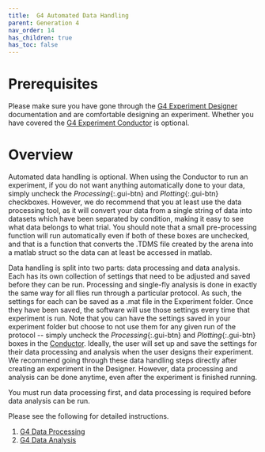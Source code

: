 ```yaml
---
title:  G4 Automated Data Handling
parent: Generation 4
nav_order: 14
has_children: true
has_toc: false
---
```


# Prerequisites

Please make sure you have gone through the [G4 Experiment Designer](protocol-designer.md) documentation and are comfortable designing an experiment. Whether you have covered the [G4 Experiment Conductor](experiment-conductor.md) is optional.

# Overview

Automated data handling is optional. When using the Conductor to run an experiment, if you do not want anything automatically done to your data, simply uncheck the _Processing_{:.gui-btn} and _Plotting_{:.gui-btn} checkboxes. However, we do recommend that you at least use the data processing tool, as it will convert your data from a single string of data into datasets which have been separated by condition, making it easy to see what data belongs to what trial. You should note that a small pre-processing function will run automatically even if both of these boxes are unchecked, and that is a function that converts the .TDMS file created by the arena into a matlab struct so the data can at least be accessed in matlab.

Data handling is split into two parts: data processing and data analysis. Each has its own collection of settings that need to be adjusted and saved before they can be run. Processing and single-fly analysis is done in exactly the same way for all flies run through a particular protocol. As such, the settings for each can be saved as a .mat file in the Experiment folder. Once they have been saved, the software will use those settings every time that experiment is run. Note that you can have the settings saved in your experiment folder but choose to not use them for any given run of the protocol -- simply uncheck the _Processing_{:.gui-btn} and _Plotting_{:.gui-btn} boxes in the [Conductor](experiment-conductor.md). Ideally, the user will set up and save the settings for their data processing and analysis when the user designs their experiment. We recommend going through these data handling steps directly after creating an experiment in the Designer. However, data processing and analysis can be done anytime, even after the experiment is finished running.

You must run data processing first, and data processing is required before data analysis can be run.

Please see the following for detailed instructions.

1. [G4 Data Processing](data-handling_processing.md)
2. [G4 Data Analysis](data-handling_analysis.md)

